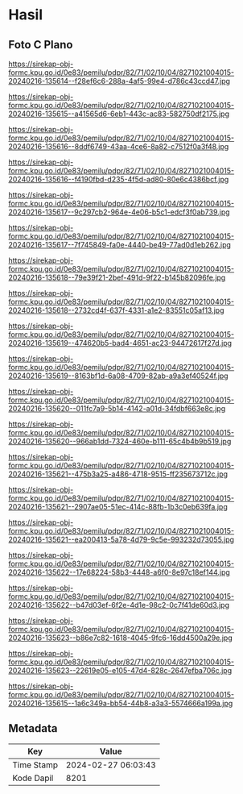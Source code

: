 # Hasil

## Foto C Plano

https://sirekap-obj-formc.kpu.go.id/0e83/pemilu/pdpr/82/71/02/10/04/8271021004015-20240216-135614--f28ef6c6-288a-4af5-99e4-d786c43ccd47.jpg

https://sirekap-obj-formc.kpu.go.id/0e83/pemilu/pdpr/82/71/02/10/04/8271021004015-20240216-135615--a41565d6-6eb1-443c-ac83-582750df2175.jpg

https://sirekap-obj-formc.kpu.go.id/0e83/pemilu/pdpr/82/71/02/10/04/8271021004015-20240216-135616--8ddf6749-43aa-4ce6-8a82-c7512f0a3f48.jpg

https://sirekap-obj-formc.kpu.go.id/0e83/pemilu/pdpr/82/71/02/10/04/8271021004015-20240216-135616--f4190fbd-d235-4f5d-ad80-80e6c4386bcf.jpg

https://sirekap-obj-formc.kpu.go.id/0e83/pemilu/pdpr/82/71/02/10/04/8271021004015-20240216-135617--9c297cb2-964e-4e06-b5c1-edcf3f0ab739.jpg

https://sirekap-obj-formc.kpu.go.id/0e83/pemilu/pdpr/82/71/02/10/04/8271021004015-20240216-135617--7f745849-fa0e-4440-be49-77ad0d1eb262.jpg

https://sirekap-obj-formc.kpu.go.id/0e83/pemilu/pdpr/82/71/02/10/04/8271021004015-20240216-135618--79e39f21-2bef-491d-9f22-b145b82096fe.jpg

https://sirekap-obj-formc.kpu.go.id/0e83/pemilu/pdpr/82/71/02/10/04/8271021004015-20240216-135618--2732cd4f-637f-4331-a1e2-83551c05af13.jpg

https://sirekap-obj-formc.kpu.go.id/0e83/pemilu/pdpr/82/71/02/10/04/8271021004015-20240216-135619--474620b5-bad4-4651-ac23-94472617f27d.jpg

https://sirekap-obj-formc.kpu.go.id/0e83/pemilu/pdpr/82/71/02/10/04/8271021004015-20240216-135619--8163bf1d-6a08-4709-82ab-a9a3ef40524f.jpg

https://sirekap-obj-formc.kpu.go.id/0e83/pemilu/pdpr/82/71/02/10/04/8271021004015-20240216-135620--011fc7a9-5b14-4142-a01d-34fdbf663e8c.jpg

https://sirekap-obj-formc.kpu.go.id/0e83/pemilu/pdpr/82/71/02/10/04/8271021004015-20240216-135620--966ab1dd-7324-460e-b111-65c4b4b9b519.jpg

https://sirekap-obj-formc.kpu.go.id/0e83/pemilu/pdpr/82/71/02/10/04/8271021004015-20240216-135621--475b3a25-a486-4718-9515-ff235673712c.jpg

https://sirekap-obj-formc.kpu.go.id/0e83/pemilu/pdpr/82/71/02/10/04/8271021004015-20240216-135621--2907ae05-51ec-414c-88fb-1b3c0eb639fa.jpg

https://sirekap-obj-formc.kpu.go.id/0e83/pemilu/pdpr/82/71/02/10/04/8271021004015-20240216-135621--ea200413-5a78-4d79-9c5e-993232d73055.jpg

https://sirekap-obj-formc.kpu.go.id/0e83/pemilu/pdpr/82/71/02/10/04/8271021004015-20240216-135622--17e68224-58b3-4448-a6f0-8e97c18ef144.jpg

https://sirekap-obj-formc.kpu.go.id/0e83/pemilu/pdpr/82/71/02/10/04/8271021004015-20240216-135622--b47d03ef-6f2e-4d1e-98c2-0c7f41de60d3.jpg

https://sirekap-obj-formc.kpu.go.id/0e83/pemilu/pdpr/82/71/02/10/04/8271021004015-20240216-135623--b86e7c82-1618-4045-9fc6-16dd4500a29e.jpg

https://sirekap-obj-formc.kpu.go.id/0e83/pemilu/pdpr/82/71/02/10/04/8271021004015-20240216-135623--22619e05-e105-47d4-828c-2647efba706c.jpg

https://sirekap-obj-formc.kpu.go.id/0e83/pemilu/pdpr/82/71/02/10/04/8271021004015-20240216-135615--1a6c349a-bb54-44b8-a3a3-5574666a199a.jpg


## Metadata

| Key        | Value               |
| ---------- | ------------------- |
| Time Stamp | 2024-02-27 06:03:43 |
| Kode Dapil | 8201                |



